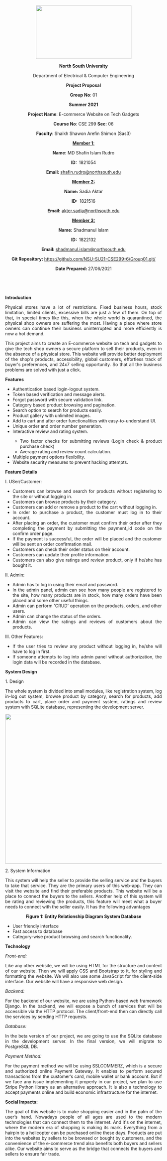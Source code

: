 <p style="text-align: center;">&nbsp;</p>
<p style="text-align: center;">&nbsp;</p>
<p align="center"><strong><img src="https://media.dhakatribune.com/uploads/2016/11/nsulogo.jpg" alt="" width="307" height="172" /></strong></p>
<p align="center"><strong>North South University</strong></p>
<p align="center">Department of Electrical &amp; Computer Engineering</p>
<p align="center"><strong>Project Proposal</strong></p>
<p align="center"><strong>Group No</strong>: 01</p>
<p align="center"><strong>Summer 2021</strong></p>
<p align="center"><strong>Project Name</strong>: E-commerce Website on Tech Gadgets</p>
<p align="center"><strong>Course No</strong>: CSE 299 <strong>Sec</strong><strong>:</strong> 06</p>
<p align="center"><strong>Faculty</strong>: Shaikh Shawon Arefin Shimon (Sas3)</p>
<p align="center"><strong><u>Member 1</u></strong><u>:</u></p>
<p align="center"><strong>Name</strong><strong>:</strong> MD Shafin Islam Rudro</p>
<p align="center"><strong>ID</strong><strong>:&nbsp; </strong>1821054</p>
<p align="center"><strong>Email</strong><strong>:</strong> <a href="mailto:shafin.rudro@northsouth.edu">shafin.rudro@northsouth.edu</a></p>
<p align="center"><strong><u>Member 2</u></strong><strong><u>:</u></strong></p>
<p align="center"><strong>Name</strong><strong>:</strong> Sadia Aktar</p>
<p align="center"><strong>ID</strong><strong>:&nbsp; </strong>1821516</p>
<p align="center"><strong>Email</strong><strong>:</strong> <a href="mailto:akter.sadia@northsouth.edu">akter.sadia@northsouth.edu</a></p>
<p align="center"><strong><u>Member 3</u></strong><strong><u>:</u></strong></p>
<p align="center"><strong>Name</strong><strong>:</strong> Shadmanul Islam</p>
<p align="center"><strong>ID</strong><strong>:&nbsp; </strong>1822132</p>
<p align="center"><strong>Email</strong><strong>:</strong> <a href="mailto:shadmanul.islam@northsouth.edu">shadmanul.islam@northsouth.edu</a></p>
<p align="center"><strong>Git Repository</strong><strong>: </strong><a href="https://github.com/NSU-SU21-CSE299-6/Group01.git/">https://github.com/NSU-SU21-CSE299-6/Group01.git/</a></p>
<p align="center"><strong>Date Prepared</strong><strong>: </strong>27/06/2021</p>
<p><strong>&nbsp;</strong></p>
<p><strong>&nbsp;</strong></p>
<div align="justify">
<p><strong>Introduction</strong></p>
<p>Physical stores have a lot of restrictions. Fixed business hours, stock limitation, limited clients, excessive bills are just a few of them. On top of that, in special times like this, when the whole world is quarantined, the physical shop owners are suffering the most. Having a place where store owners can continue their business uninterrupted and more efficiently is now a hot demand.</p>
<p>This project aims to create an E-commerce website on tech and gadgets to give the tech shop owners a secure platform to sell their products, even in the absence of a physical store. This website will provide better deployment of the shop's products, accessibility, global customers, effortless track of buyer's preferences, and 24x7 selling opportunity. So that all the business problems are solved with just a click.</p>
<p><strong>Features</strong></p>
<ul>
  <li>Authentication based login-logout system.</li>
  <li>Token based verification and message alerts.</li>
  <li>Forgot password with secure validation link.</li>
  <li>Category based product browsing and pagination.</li>
  <li>Search option to search for products easily.</li>
  <li>Product gallery with unlimited images.</li>
  <li>Add to cart and after order functionalities with easy-to-understand UI.</li>
  <li>Unique order and order number generation.</li>
  <li>Interactive review and rating system.</li>
  <ul>
    <li>Two factor checks for submitting reviews (Login check & product purchase check)</li>
    <li>Average rating and review count calculation.</li>
  </ul>
  <li>Multiple payment options flexibility.</li>
  <li>Website security measures to prevent hacking attempts.</li>
</ul>

<p><strong>Feature Details</strong></p>
<p>I. USer/Customer:</p>
<ul>
  <li>Customers can browse and search for products without registering to the site or without logging in.</li>
  <li>Customers can browse products by their category.</li>
  <li>Customers can add or remove a product to the cart without logging in.</li>
  <li>In order to purchase a product, the customer must log in to their account.</li>
  <li>After placing an order, the customer must confirm their order after they completing the payment by submitting the payment_id code on the confirm order page.</li>
  <li>If the payment is successful, the order will be placed and the customer will be sent an order confirmation mail.</li>
  <li>Customers can check their order status on their account.</li>
  <li>Customers can update their profile information.</li>
  <li>Customers can also give ratings and review product, only if he/she has bought it.</li>
</ul>

<p>II. Admin:</p>
<ul>
  <li>Admin has to log in using their email and password.</li>
  <li>In the admin panel, admin can see how many people are registered to the site, how many products are in stock, how many orders have been placed and some other useful things.</li>
  <li>Admin can perform 'CRUD' operation on the products, orders, and other users.</li>
  <li>Admin can change the status of the orders.</li>
  <li>Admin can view the ratings and reviews of customers about the products.</li>
</ul>

<p>III. Other Features:</p>
<ul>
  <li>If the user tries to review any product without logging in, he/she will have to log in first.</li>
  <li>If someone attempts to log into admin panel without authorization, the login data will be recorded in the database.</li>
</ul>
<p></p>
<p><strong>System Design</strong></p>
<p>1. Design</p>
<p>The whole system is divided into small modules, like registration system, log in-log out system, browse product by category, search for products, add products to cart, place order and payment system, ratings and review system with SQLite database, representing the development server.</p>
<p align="center"><strong><img src="Group01/Documentation/project_report_images/erd.JPG" alt="" width="641" height="481" /></strong></p>
<p>2. System Information</p>
<p>This system will help the seller to provide the selling service and the buyers to take that service. They are the primary users of this web-app. They can visit the website and find their preferable products. This website will be a place to connect the buyers to the sellers. Another help of this system will be rating and reviewing the products, this feature will meet what a buyer needs to connect with the seller easily. It has the following advantages</p>
<p align="center"><strong>Figure 1: Entity Relationship Diagram System Database</strong></p>
<ul>
  <li>User friendly interface</li>
  <li>Fast access to database</li>
  <li>Category-wise product browsing and search functionality.</li>
</ul>
<p></p>
<p><strong>Technology</strong></p>
<p><em>Front-end:</em></p>
<p>Like any other website, we will be using HTML for the structure and content of our website. Then we will apply CSS and Bootstrap to it, for styling and formatting the website. We will also use some JavaScript for the client-side interface. Our website will have a responsive web design.</p>
<p><em>Backend:</em></p>
<p>For the backend of our website, we are using Python-based web framework Django. In the backend, we will expose a bunch of services that will be accessible via the HTTP protocol. The client/front-end then can directly call the services by sending HTTP requests.</p>
<p><em>Database:</em></p>
<p>In the beta version of our project, we are going to use the SQLite database in the development server. In the final version, we will migrate to PostgreSQL DB.</p>
<p><em>Payment Method:</em></p>
<p>For the payment method we will be using SSLCOMMERZ, which is a secure and authorized online Payment Gateway. It enables to perform secured transactions from the customer’s card, mobile wallet or bank account. But if we face any issue implementing it properly in our project, we plan to use Stripe Python library as an alternative approach. It is also a technology to accept payments online and build economic infrastructure for the internet.</p>
<p><strong>Social Impacts:</strong></p>
<p>The goal of this website is to make shopping easier and in the palm of the user’s hand. Nowadays people of all ages are used to the modern technologies that can connect them to the internet.  And it's on the internet, where the modern era of shopping is making its mark. Everything from a hairpin to a helicopter can be purchased online these days. Products are put into the websites by sellers to be browsed or bought by customers, and the convenience of the e-commerce trend also benefits both buyers and sellers alike. Our website aims to serve as the bridge that connects the buyers and sellers to ensure fair trade.</p>
<p>&nbsp;</p>
</div>
